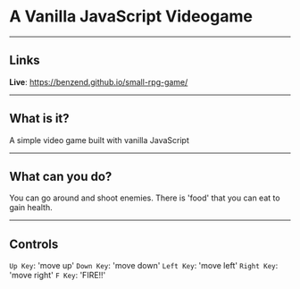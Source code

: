 # A Vanilla JavaScript Videogame

---

## Links

**Live**: https://benzend.github.io/small-rpg-game/

---

## What is it?

A simple video game built with vanilla JavaScript

---

## What can you do?

You can go around and shoot enemies. There is 'food' that you can eat to gain health. 

---

## Controls

`Up Key`: 'move up'
`Down Key`: 'move down'
`Left Key`: 'move left'
`Right Key`: 'move right'
`F Key`: 'FIRE!!'
